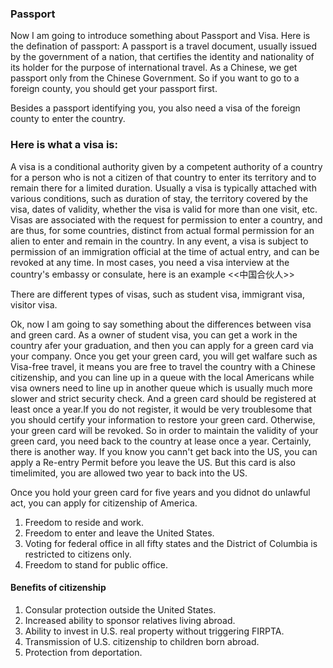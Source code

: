 ### Passport 

Now I am going to introduce something about Passport and Visa. Here is the defination of passport: A passport is a travel document, usually issued by the government of a nation, that certifies the identity and nationality of its holder for the purpose of international travel. As a Chinese, we get passport only from the Chinese Government. So if you want to go to a foreign county, you should get your passport first. 

Besides a passport identifying you, you also need a visa of the foreign county to enter the country.

### Here is what a visa is:

A visa is a conditional authority given by a competent authority of a country for a person who is not a citizen of that country to enter its territory and to remain there for a limited duration.
Usually a visa is typically attached with various conditions, such as duration of stay, the territory covered by the visa, dates of validity, whether the visa is valid for more than one visit, etc.
Visas are associated with the request for permission to enter a country, and are thus, for some countries, distinct from actual formal permission for an alien to enter and remain in the country. 
In any event, a visa is subject to permission of an immigration official at the time of actual entry, and can be revoked at any time.
In most cases, you need a visa interview  at the country's embassy or consulate, here is an example <<中国合伙人>> 

There are different types of visas, such as student visa, immigrant visa, visitor visa. 

Ok, now I am going to say something about the differences between visa and green card. As a owner of student visa, you can get a work in the country afer your graduation, and then you can apply for a green card via your company. Once you get your green card, you will get walfare such as Visa-free travel, it means you are free to travel the country with a Chinese citizenship, and you can line up in a queue with the local Americans while visa owners need to line up in another queue which is usually much more slower and strict security check. 
And a green card should be registered at least once a year.If you do not register, it would be very troublesome that you should certify your information to restore your green card. Otherwise, your green card will be revoked. 
So in order to maintain the validity of your green card, you need back to the country at lease once a year. Certainly, there is another way. If you know you cann't get back into the US, you can apply a Re-entry Permit before you leave the US. But this card is also timelimited, you are allowed two year to back into the US. 

Once you hold your green card for five years and you didnot do unlawful act, you can apply for citizenship of America. 
1. Freedom to reside and work. 
2. Freedom to enter and leave the United States.
3. Voting for federal office in all fifty states and the District of Columbia is restricted to citizens only.
4. Freedom to stand for public office.

#### Benefits of citizenship
1. Consular protection outside the United States. 
2. Increased ability to sponsor relatives living abroad.
3. Ability to invest in U.S. real property without triggering FIRPTA.
4. Transmission of U.S. citizenship to children born abroad.
5. Protection from deportation.

